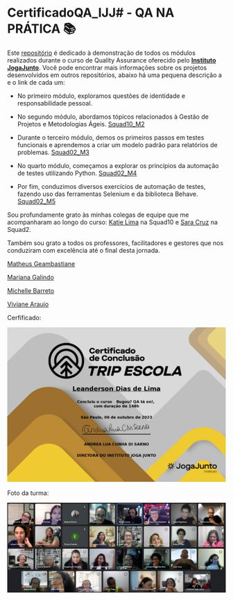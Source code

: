 # CertificadoQA_IJJ# - QA NA PRÁTICA 📚

Este [repositório](https://github.com/LeanDevLima/CertificadoQA_IJJ) é dedicado à demonstração de todos os módulos realizados durante o curso de Quality Assurance oferecido pelo [**Instituto JogaJunto**](https://www.jogajuntoinstituto.org/). Você pode encontrar mais informações sobre os projetos desenvolvidos em outros repositórios, abaixo há uma pequena descrição a e o link de cada um:

- No primeiro módulo, exploramos questões de identidade e responsabilidade pessoal.

- No segundo módulo, abordamos tópicos relacionados à Gestão de Projetos e Metodologias Ágeis. [Squad10_M2](https://github.com/LeanDevLima/Squad10_M2)

- Durante o terceiro módulo, demos os primeiros passos em testes funcionais e aprendemos a criar um modelo padrão para relatórios de problemas. [Squad02_M3](https://github.com/LeanDevLima/Squad02_M3)

- No quarto módulo, começamos a explorar os princípios da automação de testes utilizando Python. [Squad02_M4](https://github.com/LeanDevLima/Squad02_M4)

- Por fim, conduzimos diversos exercícios de automação de testes, fazendo uso das ferramentas Selenium e da biblioteca Behave. [Squad02_M5](https://github.com/LeanDevLima/Squad02_M5)

Sou profundamente grato às minhas colegas de equipe que me acompanharam ao longo do curso: [Katie Lima](https://www.linkedin.com/in/katie-lima1/) na Squad10 e [Sara Cruz](https://www.linkedin.com/in/sara-j-m-da-cruz-08ba19282/) na Squad2.

Também sou grato a todos os professores, facilitadores e gestores que nos conduziram com excelência até o final desta jornada.

[Matheus Geambastiane](https://www.linkedin.com/in/matheus-geambastiane-/)

[Mariana Galindo](https://www.linkedin.com/in/mariana-galindo-soares/)

[Michelle Barreto](https://www.linkedin.com/in/michelle-pb/)

[Viviane Araujo](https://www.linkedin.com/in/viviane-araujo-748047191/)

Cerfificado:

<img src="CertificadoQA.png">

Foto da turma:

<img src="fotoTurma.png">






